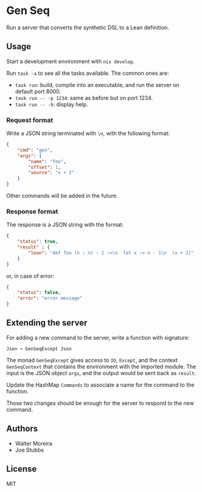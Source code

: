 # Gen Seq

Run a server that converts the synthetic DSL to a Lean definition.

## Usage

Start a development environment with `nix develop`.

Run `task -a` to see all the tasks available. The common ones are:

* `task run`: build, compile into an executable, and run the server on default port 8000.
* `task run -- -p 1234`: same as before but on port 1234.
* `task run -- -h`: display help.

### Request format

Write a JSON string terminated with `\n`, with the following format:
```json
{
    "cmd": "gen",
    "args": {
        "name": "foo",
        "offset": 1,
        "source": "x + 2"
    }
}
```
Other commands will be added in the future.

### Response format

The response is a JSON string with the format:
```json
{
    "status": true, 
    "result" : {
        "lean": "def foo (n : ℕ) : ℤ :=\n  let x := n - 1\n  (x + 2)"
    }
}
```
or, in case of error:
```json
{
    "status": false, 
    "error": "error message"
}
```

## Extending the server

For adding a new command to the server, write a function with signature:
```lean
Json → GenSeqExcept Json
```
The monad `GenSeqExcept` gives access to `IO`, `Except`, and the context `GenSeqContext` that
contains the environment with the imported module. The input is the JSON object `args`, and the
output would be sent back as `result`.

Update the HashMap `Commands` to associate a name for the command to the function.

Those two changes should be enough for the server to respond to the new command.

## Authors

* Walter Moreira
* Joe Stubbs

## License

MIT

